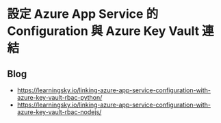 # 設定 Azure App Service 的 Configuration 與 Azure Key Vault 連結
## Blog
* https://learningsky.io/linking-azure-app-service-configuration-with-azure-key-vault-rbac-python/
* https://learningsky.io/linking-azure-app-service-configuration-with-azure-key-vault-rbac-nodejs/
